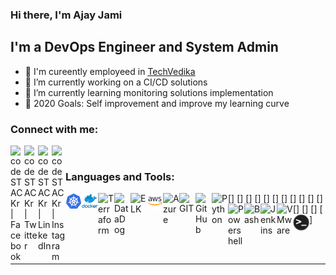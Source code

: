 ### Hi there, I'm Ajay Jami 


## I'm a DevOps Engineer and System Admin

- 🏢 I'm cureently employeed in [TechVedika][job]
- 🔭 I’m currently working on a CI/CD solutions
- 🌱 I’m currently learning monitoring solutions implementation
- 🥅 2020 Goals: Self improvement and improve my learning curve

### Connect with me:

[<img align="left" alt="codeSTACKr | Facebook" width="22px" src="https://cdn.jsdelivr.net/npm/simple-icons@v3/icons/facebook.svg" />][facebook]
[<img align="left" alt="codeSTACKr | Twitter" width="22px" src="https://cdn.jsdelivr.net/npm/simple-icons@v3/icons/twitter.svg" />][twitter]
[<img align="left" alt="codeSTACKr | LinkedIn" width="22px" src="https://cdn.jsdelivr.net/npm/simple-icons@v3/icons/linkedin.svg" />][linkedin]
[<img align="left" alt="codeSTACKr | Instagram" width="22px" src="https://cdn.jsdelivr.net/npm/simple-icons@v3/icons/instagram.svg" />][instagram]

<br />

### Languages and Tools:

[<img align="left" alt="Kubernetes" width="26px" src="https://raw.githubusercontent.com/github/explore/80688e429a7d4ef2fca1e82350fe8e3517d3494d/topics/kubernetes/kubernetes.png" />]
[<img align="left" alt="Docker" width="26px" src="https://raw.githubusercontent.com/github/explore/80688e429a7d4ef2fca1e82350fe8e3517d3494d/topics/docker/docker.png" />]
[<img align="left" alt="Terraform" width="26px" src="https://www.terraform.io/assets/images/og-image-8b3e4f7d.png" />]
[<img align="left" alt="DataDog" width="26px" src="https://imgix.datadoghq.com/img/about/presskit/logo-v/logo_vertical_purple.png" />]
[<img align="left" alt="ELK" width="26px" src="https://cdn.freebiesupply.com/logos/large/2x/elastic-stack-logo-png-transparent.png" />]
[<img align="left" alt="AWS" width="26px" src="https://raw.githubusercontent.com/github/explore/fbceb94436312b6dacde68d122a5b9c7d11f9524/topics/aws/aws.png" />]
[<img align="left" alt="Azure" width="26px" src="https://img.icons8.com/color/48/000000/azure-1.png" />]
[<img align="left" alt="GIT" width="26px" src="https://img.icons8.com/color/72/git.png" />]
[<img align="left" alt="GitHub" width="26px" src="https://simpleicons.org/icons/github.svg" />]
[<img align="left" alt="Python" width="26px" src="https://img.icons8.com/color/72/python.png" />]
[<img align="left" alt="Powershell" width="26px" src="https://img.icons8.com/color/72/powershell.png" />]
[<img align="left" alt="Bash" width="26px" src="https://simpleicons.org/icons/gnubash.svg" />]
[<img align="left" alt="Jenkins" width="26px" src="https://simpleicons.org/icons/jenkins.svg" />]
[<img align="left" alt="VMware" width="26px" src="https://simpleicons.org/icons/vmware.svg" />]
[<img align="left" alt="Terminal" width="26px" src="https://raw.githubusercontent.com/github/explore/80688e429a7d4ef2fca1e82350fe8e3517d3494d/topics/terminal/terminal.png" />]

<br />
<br />

---


[job]: https://www.techvedika.com/
[twitter]: https://twitter.com/AjayNaidu_J
[facebook]: https://facebook.com/ajaynaidu.j
[instagram]: https://instagram.com/ajay_naidu_j
[linkedin]: https://linkedin.com/in/ajaynaiduj
